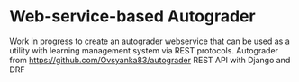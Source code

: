 # Web-service-based Autograder
Work in progress to create an autograder webservice that can be used as a utility with learning management system via REST protocols.
Autograder from https://github.com/Ovsyanka83/autograder
REST API with Django and DRF
